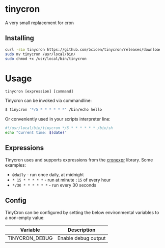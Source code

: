 # tinycron
A very small replacement for cron

## Installing

```bash
curl -sLo tinycron https://github.com/bcicen/tinycron/releases/download/v0.1/tinycron-0.1-linux-amd64
sudo mv tinycron /usr/local/bin/
sudo chmod +x /usr/local/bin/tinycron
```

# Usage

```
tinycron [expression] [command]
```

Tinycron can be invoked via commandline:
```bash
$ tinycron '*/5 * * * * * *' /bin/echo hello
```

Or conveniently used in your scripts interpreter line:
```bash
#!/usr/local/bin/tinycron */5 * * * * * * /bin/sh
echo "Current time: $(date)"
```

## Expressions

Tinycron uses and supports expressions from the [cronexpr](https://github.com/gorhill/cronexpr) library. Some examples:

* `@daily` - run once daily, at midnight
* `* 15 * * * * *` - run at minute `:15` of every hour
* `*/30 * * * * * *` - run every 30 seconds

## Config

TinyCron can be configured by setting the below environmental variables to a non-empty value:

Variable | Description
--- | ---
TINYCRON_DEBUG | Enable debug output
